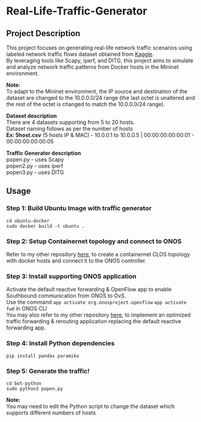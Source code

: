 # Real-Life-Traffic-Generator

## Project Description
This project focuses on generating real-life network traffic scenarios using labeled network traffic flows dataset obtained from [Kaggle](https://www.kaggle.com/datasets/jsrojas/labeled-network-traffic-flows-114-applications/data). <br>
By leveraging tools like Scapy, iperf, and DITG, this project aims to simulate and analyze network traffic patterns from Docker hosts in the Mininet environment. <br>

**Note:** <br>
To adapt to the Mininet environment, the IP source and destination of the dataset are changed to the 10.0.0.0/24 range (the last octet is unaltered and the rest of the octet is changed to match the 10.0.0.0/24 range). <br>

**Dataset description** <br>
There are 4 datasets supporting from 5 to 20 hosts. <br>
Dataset naming follows as per the number of hosts <br>
**Ex: 5host.csv** (5 hosts IP & MAC) - 10.0.0.1 to 10.0.0.5 | 00:00:00:00:00:01 - 00:00:00:00:00:05

**Traffic Generator description** <br>
popen.py - uses Scapy <br>
popen2.py - uses iperf <br>
popen3.py - uses DITG <br>

## Usage
### Step 1: Build Ubuntu Image with traffic generator
```
cd ubuntu-docker
sudo docker build -t ubuntu .
```

### Step 2: Setup Containernet topology and connect to ONOS
Refer to my other repository [here](https://github.com/vikki8/SDN_clos_topology_generator), to create a containernet CLOS topology with docker hosts and connect it to the ONOS controller.

### Step 3: Install supporting ONOS application
Activate the default reactive forwarding & OpenFlow app to enable Southbound communication from ONOS to OvS. <br>
Use the command `app activate org.onosproject.openflow` `app activate fwd` in ONOS CLI <br>
You may also refer to my other repository [here](https://github.com/vikki8/onos_traffic_reroute_app/tree/main), to implement an optimized traffic forwarding & rerouting application replacing the default reactive forwarding app.

### Step 4: Install Python dependencies
```
pip install pandas paramiko
```

### Step 5: Generate the traffic!
```
cd bot-python
sudo python3 popen.py
```
**Note:** <br>
You may need to edit the Python script to change the dataset which supports different numbers of hosts 

